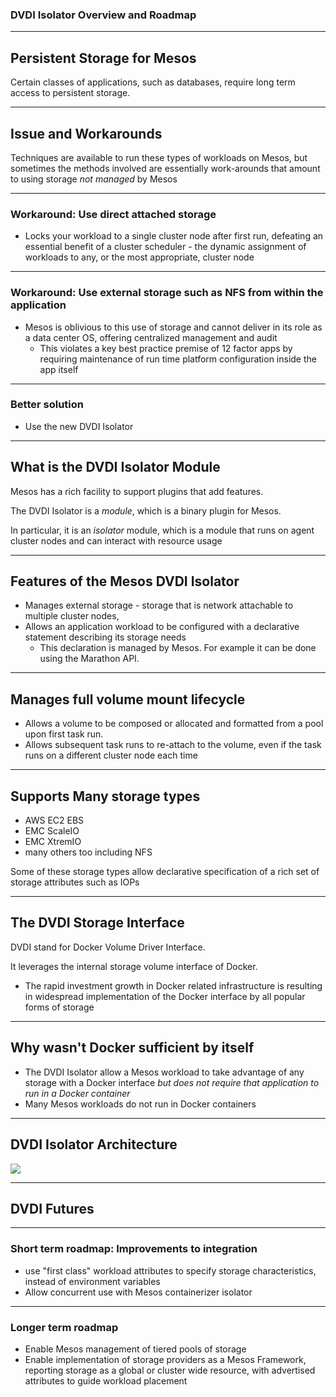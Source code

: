 ### DVDI Isolator Overview and Roadmap

---

## Persistent Storage for Mesos

Certain classes of applications, such as databases, require long term access to persistent storage. 

---

## Issue and Workarounds

Techniques are available to run these types of workloads on Mesos, but sometimes the methods involved are essentially work-arounds that amount to using storage *not managed* by Mesos

---

### Workaround: Use direct attached storage

- Locks your workload to a single cluster node after first run, defeating an essential benefit of a cluster scheduler - the dynamic assignment of workloads to any, or the most appropriate, cluster node

---

### Workaround: Use external storage such as NFS from within the application

- Mesos is oblivious to this use of storage and cannot deliver in its role as a data center OS, offering centralized management and audit
    - This violates a key best practice premise of 12 factor apps by requiring maintenance of run time platform configuration inside the app itself

---

### Better solution

- Use the new DVDI Isolator

---

## What is the DVDI Isolator Module

Mesos has a rich facility to support plugins that add features.

The DVDI Isolator is a *module*, which is a binary plugin for Mesos.

In particular, it is an *isolator* module, which is a module that runs on agent cluster nodes and can interact with resource usage

---

## Features of the Mesos DVDI Isolator

- Manages external storage - storage that is network attachable to multiple cluster nodes,  
- Allows an application workload to be configured with a declarative statement describing its storage needs
    - This declaration is managed by Mesos. For example it can be done using the Marathon API.

---

##  Manages full volume mount lifecycle

- Allows a volume to be composed or allocated  and formatted from a pool upon first task run.
- Allows subsequent task runs to re-attach to the volume, even if the task runs on a different cluster node each time

---

## Supports Many storage types

- AWS EC2 EBS
- EMC ScaleIO
- EMC XtremIO
- many others too including NFS

Some of these storage types allow declarative specification of a rich set of storage attributes such as IOPs 

---

## The DVDI Storage Interface

DVDI stand for Docker Volume Driver Interface.

It leverages the internal storage volume interface of Docker.

-  The rapid investment growth in Docker related infrastructure is resulting in widespread implementation of the Docker interface by all popular forms of storage

--- 

## Why wasn't Docker sufficient by itself

- The DVDI Isolator allow a Mesos workload to take advantage of any storage with a Docker interface *but does not require that application to run in a Docker container*
- Many Mesos workloads do not run in Docker containers

---

## DVDI Isolator Architecture

![](https://emccode.files.wordpress.com/2015/10/screen-shot-2015-10-06-at-7-03-01-pm.png?w=521&h=379)

---

## DVDI Futures

---

### Short term roadmap: Improvements to integration

- use "first class" workload attributes to specify storage characteristics, instead of environment variables
- Allow concurrent use with Mesos containerizer isolator


---

### Longer term roadmap

- Enable Mesos management of tiered pools of storage
- Enable implementation of storage providers as a Mesos Framework, reporting storage as a global or cluster wide resource, with advertised attributes to guide workload placement